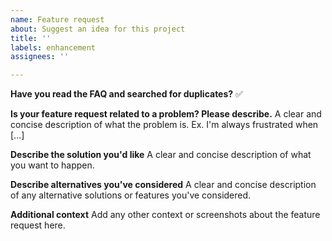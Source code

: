 ```yaml
---
name: Feature request
about: Suggest an idea for this project
title: ''
labels: enhancement
assignees: ''

---
```


**Have you read the FAQ and searched for duplicates?**
:white_check_mark:

**Is your feature request related to a problem? Please describe.**
A clear and concise description of what the problem is. Ex. I'm always frustrated when [...]

**Describe the solution you'd like**
A clear and concise description of what you want to happen.

**Describe alternatives you've considered**
A clear and concise description of any alternative solutions or features you've considered.

**Additional context**
Add any other context or screenshots about the feature request here.
